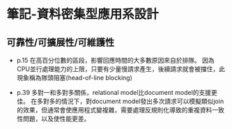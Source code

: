 # 筆記-資料密集型應用系設計

## 可靠性/可擴展性/可維護性

- p.15 在高百分位數的區段，影響回應時間的大多數原因來自於排隊。 因為CPU並行處理能力的上限，只要有少量慢請求產生，後續請求就會被擋住，此現象稱為隊頭阻塞(head-of-line blocking)

- p.39 多對一和多對多關係，relational model比document model的支援更佳。
在多對多的情況下，對document model發出多次請求可以模擬類似join的效果，但通常會使應用程式變複雜，需要處理反規則化導致的重複資料一致性問題，以及使性能更差。

